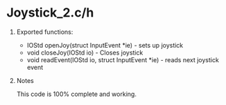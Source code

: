 # Joystick_2.c/h

1. Exported functions:

	- IOStd openJoy(struct InputEvent *ie) - sets up joystick
	- void closeJoy(IOStd io) - Closes joystick
	- void readEvent(IOStd io, struct InputEvent *ie) - reads next joystick event

2. Notes

	This code is 100% complete and working.
